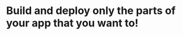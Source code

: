 Build and deploy only the parts of your app that you want to!
=============================================================
